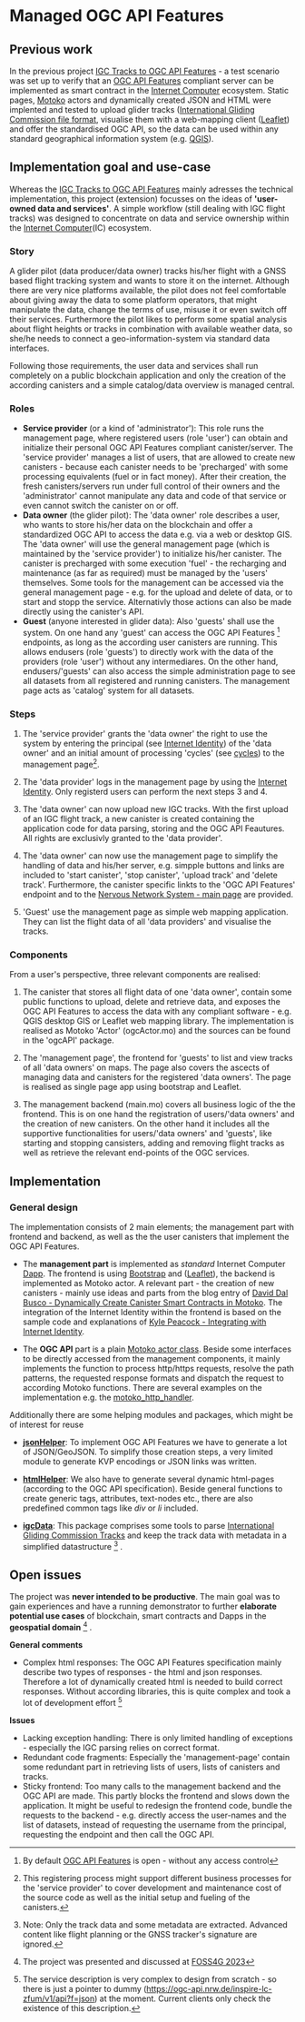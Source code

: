 # Managed OGC API Features

## Previous work
In the previous project [IGC Tracks to OGC API Features](https://github.com/janschu/igc_tools) - a test scenario was set up to verify that an [OGC API Features](https://www.ogc.org/standard/ogcapi-features/) compliant server can be implemented as smart contract in the [Internet Computer](https://internetcomputer.org/) ecosystem. Static pages, [Motoko](https://internetcomputer.org/docs/current/motoko/main/motoko)  actors and dynamically created JSON and HTML were implented and tested to upload glider tracks ([International Gliding Commission file format](https://en.wikipedia.org/wiki/IGC_(file_format)), visualise them with a web-mapping client ([Leaflet](https://leafletjs.com/)) and offer the standardised OGC API, so the data can be used within any standard geographical information system (e.g. [QGIS](https://qgis.org/en/site/)).

## Implementation goal and use-case
Whereas the [IGC Tracks to OGC API Features](https://github.com/janschu/igc_tools) mainly adresses the technical implementation, this project (extension) focusses on the ideas of **'user-owned data and services'**. A simple workflow (still dealing with IGC flight tracks) was designed to concentrate on data and service ownership within the [Internet Computer](https://internetcomputer.org/)(IC) ecosystem.

### Story
A glider pilot (data producer/data owner) tracks his/her flight with a GNSS based flight tracking system and wants to store it on the internet. Although there are very nice platforms available, the pilot does not feel comfortable about giving away the data to some platform operators, that might manipulate the data, change the terms of use, misuse it or even switch off their services. Furthermore the pilot likes to perform some spatial analysis about flight heights or tracks in combination with available weather data, so she/he needs to connect a geo-information-system via standard data interfaces.

Following those requirements, the user data and services shall run completely on a public blockchain application and only the creation of the according canisters and a simple catalog/data overview is managed central.

### Roles
- **Service provider** (or a kind of 'administrator'): 
This role runs the management page, where registered users (role 'user') can obtain and initialize their personal OGC API Features compliant canister/server. The 'service provider' manages a list of users, that are allowed to create new canisters - because each canister needs to be 'precharged' with some processing equivalents (fuel or in fact money). After their creation, the fresh canisters/servers run under full control of their owners and the 'administrator' cannot manipulate any data and code of that service or even cannot switch the canister on or off.
- **Data owner** (the glider pilot):
The 'data owner' role describes a user, who wants to store his/her data on the blockchain and offer a standardized OGC API to access the data e.g. via a web or desktop GIS. The 'data owner' will use the general management page (which is maintained by the 'service provider') to initialize his/her canister. The canister is precharged with some execution 'fuel' - the recharging and maintenance (as far as required) must be managed by the 'users' themselves. Some tools for the management can be accessed via the general management page - e.g. for the upload and delete of data, or to start and stopp the service. Alternativly those actions can also be made directly using the canister's API.
- **Guest** (anyone interested in glider data):
Also 'guests' shall use the system. On one hand any 'guest' can access the OGC API Features [^1] endpoints, as long as the according user canisters are running. This allows endusers (role 'guests') to directly work with the data of the providers (role 'user') without any intermediares. On the other hand, endusers/'guests' can also access the simple administration page to see all datasets from all registered and running canisters. The management page acts as 'catalog' system for all datasets.

[^1]: By default [OGC API Features](https://www.ogc.org/standard/ogcapi-features/) is open - without any access control

### Steps
1. The 'service provider' grants the 'data owner' the right to use the system by entering the principal (see [Internet Identity](https://identity.ic0.app/)) of the 'data owner' and an initial amount of processing 'cycles' (see [cycles](https://internetcomputer.org/docs/current/concepts/tokens-cycles)) to the management page[^2].

[^2]: This registering process might support different business processes for the 'service provider' to cover development and maintenance cost of the source code as well as the initial setup and fueling of the canisters.

2. The 'data provider' logs in the management page by using the [Internet Identity](https://identity.ic0.app/). Only registerd users can perform the next steps 3 and 4.

3. The 'data owner' can now upload new IGC tracks. With the first upload of an IGC flight track, a new canister is created containing the application code for data parsing, storing and the OGC API Feautures. All rights are exclusivly granted to the 'data provider'. 

4. The 'data owner' can now use the management page to simplify the handling of data and his/her server, e.g. simpple buttons and links are included to 'start canister', 'stop canister', 'upload track' and 'delete track'. Furthermore, the canister specific linkts to the 'OGC API Features' endpoint and to the [Nervous Network System - main page](https://nns.ic0.app/accounts/) are provided.

5. 'Guest' use the management page as simple web mapping application. They can list the flight data of all 'data providers' and visualise the tracks. 

### Components

From a user's perspective, three relevant components are realised:

1. The canister that stores all flight data of one 'data owner', contain some public functions to upload, delete and retrieve data, and exposes the OGC API Features to access the data with any compliant software - e.g. QGIS desktop GIS or Leaflet web mapping library. The implementation is realised as Motoko 'Actor' (ogcActor.mo) and the sources can be found in the 'ogcAPI' package.

2. The 'management page', the frontend for 'guests' to list and view tracks of all 'data owners' on maps. The page also covers the ascects of managing data and canisters for the registered 'data owners'. The page is realised as single page app using bootstrap and Leaflet.

3. The management backend (main.mo) covers all business logic of the the frontend. This is on one hand the registration of users/'data owners' and the creation of new canisters. On the other hand it includes all the supportive functionalities for users/'data owners' and 'guests', like starting and stopping cansisters, adding and removing flight tracks as well as retrieve the relevant end-points of the OGC services.

## Implementation

### General design
The implementation consists of 2 main elements; the management part with frontend and backend, as well as the the user canisters that implement the OGC API Features.

- The **management part** is implemented as *standard* Internet Computer [Dapp](https://internetcomputer.org/docs/current/tutorials/create_your_first_app/). The frontend is using [Bootstrap](https://getbootstrap.com/) and ([Leaflet](https://leafletjs.com/)), the backend is implemented as Motoko actor. 
A relevant part - the creation of new canisters - mainly use ideas and parts from the blog entry of [David Dal Busco - Dynamically Create Canister Smart Contracts in Motoko](https://medium.com/dfinity/dynamically-create-canister-smart-contracts-in-motoko-d3b38a748c07). The integration of the Internet Identity within the frontend is based on the sample code and explanations of [Kyle Peacock - Integrating with Internet Identity](https://kyle-peacock.com/blog/dfinity/integrating-internet-identity/).

- The **OGC API** part is a plain [Motoko actor class](https://github.com/janschu/igc_managed/blob/master/src/lib/ogcAPI/ogcActor.mo). Beside some interfaces to be directly accessed from the management components, it mainly implements the function to process http/https requests, resolve the path patterns, the requested response formats and dispatch the request to according Motoko functions. There are several examples on the implementation e.g. the [motoko_http_handler](https://github.com/ORIGYN-SA/motoko_http_handler/tree/master). 

Additionally there are some helping modules and packages, which might be of interest for reuse

- [**jsonHelper**](https://github.com/janschu/igc_managed/blob/master/src/lib/helper/jsonHelper.mo): To implement OGC API Features we have to generate a lot of JSON/GeoJSON. To simplify those creation steps, a very limited module to generate KVP encodings or JSON links was written.

- [**htmlHelper**](https://github.com/janschu/igc_managed/blob/master/src/lib/helper/htmlHelper.mo): We also have to generate several dynamic html-pages (according to the OGC API specification). Beside general functions to create generic tags, attributes, text-nodes etc., there are also predefined common tags like *div* or *li* included. 

- [**igcData**](https://github.com/janschu/igc_managed/tree/master/src/lib/igcData): This package comprises some tools to parse [International Gliding Commission Tracks](https://www.fai.org/sites/default/files/igc_fr_specification_2020-11-25_with_al6.pdf) and keep the track data with metadata in a simplified datastructure [^3] .

[^3]: Note: Only the track data and some metadata are extracted. Advanced content like flight planning or the GNSS tracker's signature are ignored.

## Open issues

The project was **never intended to be productive**.
The main goal was to gain experiences and have a running demonstrator to further **elaborate potential use cases** of blockchain, smart contracts and Dapps in the **geospatial domain** [^4] .

[^4]: The project was presented and discussed at [FOSS4G 2023](https://2023.foss4g.org/)

**General comments**
- Complex html responses: The OGC API Features specification mainly describe two types of responses - the html and json responses. Therefore a lot of dynamically created html is needed to build correct responses. Without according libraries, this is quite complex
and took a lot of development effort [^5]

[^5]: The service description is very complex to design from scratch - so there is just a pointer to dummy (https://ogc-api.nrw.de/inspire-lc-zfum/v1/api?f=json) at the moment. Current clients only check the existence of this description.

**Issues**
- Lacking exception handling: There is only limited handling of exceptions - especially the IGC parsing relies on correct format.
- Redundant code fragments: Especially the 'management-page' contain some redundant part in retrieving lists of users, lists of canisters and tracks. 
- Sticky frontend: Too many calls to the management backend and the OGC API are made. This partly blocks the frontend and slows down the application. It might be useful to redesign the frontend code, bundle the requests to the backend - e.g. directly access the user-names and the list of datasets, instead of requesting the username from the principal, requesting the endpoint and then call the OGC API.  



